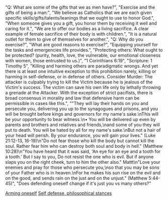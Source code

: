 "Q: What are some of the gifts that we as men have?",
"Exercise and the gifts of being a man:",
"We believe as Catholics that we are each given specific skills/gifts/talents/leanings that we ought to use to honor God.",
"When someone gives you a gift, you honor them by receiving it well and caring for it.",
"We are to offer our bodies as a living sacrifice. A clear example of female sacrifice of their body is with children.", 
"It is a natural outlet for them to give of themselves for another.",
"Q: Why do you exercise?",
"What are good reasons to exercise?",
"Equipping yourself for the tasks and emergencies life provides.",
"Protecting others: What ought to be protected? (purity, health, love, the vulnerable, our emotional closeness with women, those entrusted to us.)",
"1 Corinthians 6:19",
"Scripture: 1 Timothy 5",
"Killing and harming others are paradigmatic wrongs. And yet there is at least one intuitive exception to this prohibition narely, killing or harming in self-defense, or in defense of others. Consider Murder: The attacker is culpably trying to kill the Victim because he is jealous of the Victim's success. The victim can save his own life only by lethally throwing a grenade at the Attacker. With the exception of strict pacifists, there is broad consensus in morality and law that defensive harm can be permissible in cases like this.",
"\"They will lay their hands on you and persecute you, delivering you up to the synagogues and prisons, and you will be brought before kings and governors for my name's sake.\nThis will be your opportunity to bear witness.\n• You will be delivered up even by parents and brothers and relatives and friends,\nand some of you they will put to death. You will be hated by all for my name's sake.\nBut not a hair of your head will perish. By your endurance, you will gain your lives.\" (Luke 21:12-13, 16-19)\n\"Do not fear those who kill the body but cannot kill the soul. Rather fear him who can destroy both soul and body in hell.\" (Matthew 10:28)\n\"You have heard that it was said, 'An eye for an eye and a tooth for a tooth.' But I say to you, Do not resist the one who is evil. But if anyone slaps you on the right cheek, turn to him the other also.\" Mattt\n\"Love your enemies and pray for those who persecute you,\nso that you may be sons of your Father who is in heaven.\nFor he makes his sun rise on the evil and on the good, and sends rain on the just and on the unjust.\" (Matthew 5:44-45)",
"Does defending oneself change if it's just you vs many others?"

[Arming oneself](https://www.desiringgod.org/articles/should-christians-be-encouraged-to-arm-themselves)
[Self defense, philosophical stances](https://plato.stanford.edu/entries/self-defense/)